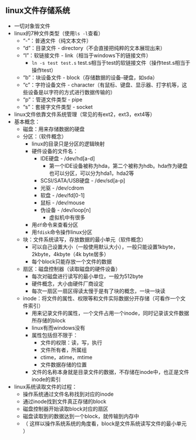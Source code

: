 ## linux文件存储系统
- 一切对象皆文件
- linux的7种文件类型（使用`ls -l`查看）
  - “-”：普通文件（纯文本文件）
  - “d”：目录文件 - directory（不会直接把纯粹的文本展现出来）
  - “l”：软链接文件 - link（相当于windows下的链接文件）
    - `ln -s test test.s` test.s相当于test的软链接文件（操作test.s相当于操作test）
  - “b”：块设备文件 - block（存储数据的设备-硬盘，如sda）
  - “c”：字符设备文件 - character（有鼠标、键盘、显示器、打字机等，这些设备是以字符的方式进行数据传输的）
  - “p”：管道文件类型 - pipe
  - “s”：套接字文件类型 - socket
- linux文件依靠文件系统管理（常见的有ext2，ext3，ext4等）
- 基本概念：
   -  磁盘：用来存储数据的硬盘
   -  分区：（软件概念）
      -  linux的目录只是分区的逻辑映射
      -  硬件设备的文件名：
         - IDE硬盘 - /dev/hd[a-d]
           - 第一个IDE设备被称为hda，第二个被称为hdb。hda作为硬盘也可以分区，可以分为hda1，hda2等
         - SCSI/SATA/USB硬盘 - /dev/sd[a-p] 
         - 光驱 - /dev/cdrom
         - 软盘 - /dev/fd[0-1]
         - 鼠标 - /dev/mouse
         - 伪设备 - /dev/loop[n]
           - 虚拟机中有很多
      - 用`df`命令来查看分区
      - 用`fdisk`命令操作linux分区
   - 块：文件系统读写，存放数据的最小单元（软件概念）
     - 可以自己设置大小（一般使用默认大小），一般只能设置1kbyte，2kbyte，4kbyte（4k byte居多）
     - 每个block只能存放一个文件的数据
   - 扇区：磁盘控制器（读取磁盘的硬件设备）
     - 每次对磁盘进行读写的最小单位，一般为512byte
     - 硬件概念，大小由硬件厂商设定
     - 每次一扇区一扇区得读太慢于是有了块的概念，一块一块读
   - inode：将文件的属性、权限等和文件实际数据分开存储（可看作一个文件索引）
     - 用来记录文件的属性，一个文件占用一个inode，同时记录该文件数据所存储的block
     - linux有而windows没有
     - 属性包括但不限于：
       - 文件的权限：读，写，执行
       - 文件所有者，所属组
       - ctime，atime，mtime
       - 文件数据存储的位置
     - 文件的名称本身就是目录文件的数据，不存储在inode中，也正是文件inode的索引
- linux系统读取文件的过程：
  - 操作系统通过文件名称找到对应的inode
  - 通过inode找到文件真正存储的block
  - 磁盘控制器开始读取block对应的扇区
  - 磁盘读取到的数据达到一个block，就传输到内存中
  - （ 这样以操作系统系统的角度看，block是文件系统读写文件的最小单元 ）
